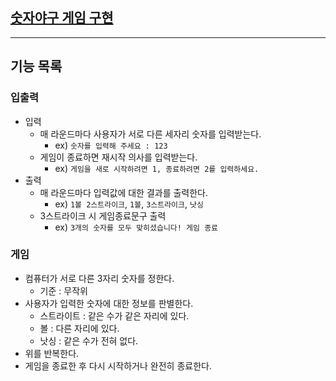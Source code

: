 ## [숫자야구 게임 구현](https://github.com/next-step/nextstep-docs/blob/master/playground/README.md)

---
## 기능 목록

### 입출력
- 입력
  - 매 라운드마다 사용자가 서로 다른 세자리 숫자를 입력받는다.
    - ex) `숫자를 입력해 주세요 : 123`
  - 게임이 종료하면 재시작 의사를 입력받는다.
    - ex) `게임을 새로 시작하려면 1, 종료하려면 2를 입력하세요.`
- 출력
  - 매 라운드마다 입력값에 대한 결과를 출력한다.
    - ex) `1볼 2스트라이크`, `1볼`, `3스트라이크`, `낫싱`
  - 3스트라이크 시 게임종료문구 출력
    - ex) `3개의 숫자를 모두 맞히셨습니다! 게임 종료`



### 게임
- 컴퓨터가 서로 다른 3자리 숫자를 정한다.
  - 기준 : 무작위
- 사용자가 입력한 숫자에 대한 정보를 판별한다.
  - 스트라이트 : 같은 수가 같은 자리에 있다.
  - 볼 : 다른 자리에 있다.
  - 낫싱 : 같은 수가 전혀 없다. 
- 위를 반복한다.
- 게임을 종료한 후 다시 시작하거나 완전히 종료한다. 
